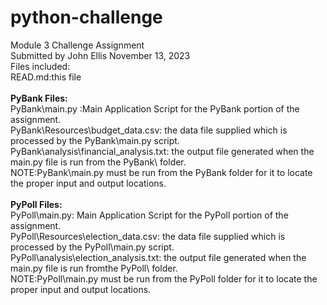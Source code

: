 # python-challenge
Module 3 Challenge Assignment <br  />
Submitted by John Ellis November 13, 2023 <br  />
Files included: <br  />
READ.md:this file <br  /> <br />
<b>PyBank Files:</b> <br />
PyBank\main.py :Main Application Script for the PyBank portion of the assignment. <br  />
PyBank\Resources\budget_data.csv: the data file supplied which is processed by the PyBank\main.py script. <br  />
PyBank\analysis\financial_analysis.txt: the output file generated when the main.py file is run from the PyBank\ folder. <br  />
NOTE:PyBank\main.py must be run from the PyBank folder for it to locate the proper input and output locations. <br  /> <br />
<b>PyPoll Files:</b> <br />
PyPoll\main.py: Main Application Script for the PyPoll portion of the assignment.<br  />
PyPoll\Resources\election_data.csv: the data file supplied which is processed by the PyPoll\main.py script. <br  />
PyPoll\analysis\election_analysis.txt: the output file generated when the main.py file is run fromthe PyPoll\ folder. <br  />
NOTE:PyPoll\main.py must be run from the PyPoll folder for it to locate the proper input and output locations. <br  />


